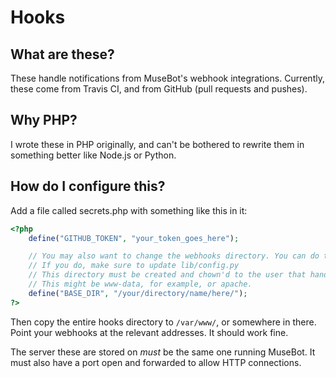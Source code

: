 # Hooks

## What are these?

These handle notifications from MuseBot's webhook integrations. Currently, these come from Travis CI, and from GitHub (pull requests and pushes).

## Why PHP?

I wrote these in PHP originally, and can't be bothered to rewrite them in something better like Node.js or Python.

## How do I configure this?

Add a file called secrets.php with something like this in it:

```php
<?php
    define("GITHUB_TOKEN", "your_token_goes_here");

    // You may also want to change the webhooks directory. You can do that here.
    // If you do, make sure to update lib/config.py
    // This directory must be created and chown'd to the user that handles php requests.
    // This might be www-data, for example, or apache.
    define("BASE_DIR", "/your/directory/name/here/");
?>
```

Then copy the entire hooks directory to `/var/www/`, or somewhere in there. Point your webhooks at the relevant
addresses. It should work fine.

The server these are stored on _must_ be the same one running MuseBot. It must also have a port open and forwarded to allow HTTP connections.
